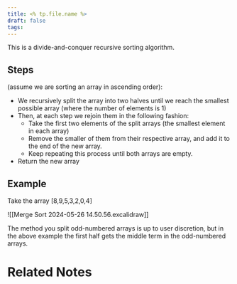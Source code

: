 ```yaml
---
title: <% tp.file.name %>
draft: false
tags:
---
```

This is a divide-and-conquer recursive sorting algorithm.

## Steps 
(assume we are sorting an array in ascending order):
- We recursively split the array into two halves until we reach the smallest possible array (where the number of elements is 1)
- Then, at each step we rejoin them in the following fashion:
	- Take the first two elements of the split arrays (the smallest element in each array)
	- Remove the smaller of them from their respective array, and add it to the end of the new array.
	- Keep repeating this process until both arrays are empty.
- Return the new array

## Example

Take the array \[8,9,5,3,2,0,4]

![[Merge Sort 2024-05-26 14.50.56.excalidraw]]

The method you split odd-numbered arrays is up to user discretion, but in the above example the first half gets the middle term in the odd-numbered arrays.
# Related Notes

